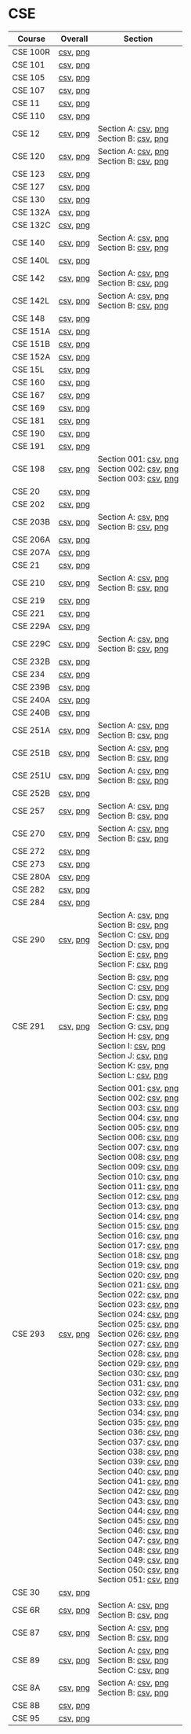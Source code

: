 # CSE

| Course | Overall | Section |
| ------ | ------- | ------- |
| CSE 100R | [csv](https://github.com/UCSD-Historical-Enrollment-Data/2024Winter/blob/main/overall/CSE%20100R.csv), [png](https://raw.githubusercontent.com/UCSD-Historical-Enrollment-Data/2024Winter/main/plot_overall/CSE%20100R.png) |  |
| CSE 101 | [csv](https://github.com/UCSD-Historical-Enrollment-Data/2024Winter/blob/main/overall/CSE%20101.csv), [png](https://raw.githubusercontent.com/UCSD-Historical-Enrollment-Data/2024Winter/main/plot_overall/CSE%20101.png) |  |
| CSE 105 | [csv](https://github.com/UCSD-Historical-Enrollment-Data/2024Winter/blob/main/overall/CSE%20105.csv), [png](https://raw.githubusercontent.com/UCSD-Historical-Enrollment-Data/2024Winter/main/plot_overall/CSE%20105.png) |  |
| CSE 107 | [csv](https://github.com/UCSD-Historical-Enrollment-Data/2024Winter/blob/main/overall/CSE%20107.csv), [png](https://raw.githubusercontent.com/UCSD-Historical-Enrollment-Data/2024Winter/main/plot_overall/CSE%20107.png) |  |
| CSE 11 | [csv](https://github.com/UCSD-Historical-Enrollment-Data/2024Winter/blob/main/overall/CSE%2011.csv), [png](https://raw.githubusercontent.com/UCSD-Historical-Enrollment-Data/2024Winter/main/plot_overall/CSE%2011.png) |  |
| CSE 110 | [csv](https://github.com/UCSD-Historical-Enrollment-Data/2024Winter/blob/main/overall/CSE%20110.csv), [png](https://raw.githubusercontent.com/UCSD-Historical-Enrollment-Data/2024Winter/main/plot_overall/CSE%20110.png) |  |
| CSE 12 | [csv](https://github.com/UCSD-Historical-Enrollment-Data/2024Winter/blob/main/overall/CSE%2012.csv), [png](https://raw.githubusercontent.com/UCSD-Historical-Enrollment-Data/2024Winter/main/plot_overall/CSE%2012.png) | Section A: [csv](https://github.com/UCSD-Historical-Enrollment-Data/2024Winter/blob/main/section/CSE%2012_A.csv), [png](https://raw.githubusercontent.com/UCSD-Historical-Enrollment-Data/2024Winter/main/plot_section/CSE%2012_A.png)<br>Section B: [csv](https://github.com/UCSD-Historical-Enrollment-Data/2024Winter/blob/main/section/CSE%2012_B.csv), [png](https://raw.githubusercontent.com/UCSD-Historical-Enrollment-Data/2024Winter/main/plot_section/CSE%2012_B.png) |
| CSE 120 | [csv](https://github.com/UCSD-Historical-Enrollment-Data/2024Winter/blob/main/overall/CSE%20120.csv), [png](https://raw.githubusercontent.com/UCSD-Historical-Enrollment-Data/2024Winter/main/plot_overall/CSE%20120.png) | Section A: [csv](https://github.com/UCSD-Historical-Enrollment-Data/2024Winter/blob/main/section/CSE%20120_A.csv), [png](https://raw.githubusercontent.com/UCSD-Historical-Enrollment-Data/2024Winter/main/plot_section/CSE%20120_A.png)<br>Section B: [csv](https://github.com/UCSD-Historical-Enrollment-Data/2024Winter/blob/main/section/CSE%20120_B.csv), [png](https://raw.githubusercontent.com/UCSD-Historical-Enrollment-Data/2024Winter/main/plot_section/CSE%20120_B.png) |
| CSE 123 | [csv](https://github.com/UCSD-Historical-Enrollment-Data/2024Winter/blob/main/overall/CSE%20123.csv), [png](https://raw.githubusercontent.com/UCSD-Historical-Enrollment-Data/2024Winter/main/plot_overall/CSE%20123.png) |  |
| CSE 127 | [csv](https://github.com/UCSD-Historical-Enrollment-Data/2024Winter/blob/main/overall/CSE%20127.csv), [png](https://raw.githubusercontent.com/UCSD-Historical-Enrollment-Data/2024Winter/main/plot_overall/CSE%20127.png) |  |
| CSE 130 | [csv](https://github.com/UCSD-Historical-Enrollment-Data/2024Winter/blob/main/overall/CSE%20130.csv), [png](https://raw.githubusercontent.com/UCSD-Historical-Enrollment-Data/2024Winter/main/plot_overall/CSE%20130.png) |  |
| CSE 132A | [csv](https://github.com/UCSD-Historical-Enrollment-Data/2024Winter/blob/main/overall/CSE%20132A.csv), [png](https://raw.githubusercontent.com/UCSD-Historical-Enrollment-Data/2024Winter/main/plot_overall/CSE%20132A.png) |  |
| CSE 132C | [csv](https://github.com/UCSD-Historical-Enrollment-Data/2024Winter/blob/main/overall/CSE%20132C.csv), [png](https://raw.githubusercontent.com/UCSD-Historical-Enrollment-Data/2024Winter/main/plot_overall/CSE%20132C.png) |  |
| CSE 140 | [csv](https://github.com/UCSD-Historical-Enrollment-Data/2024Winter/blob/main/overall/CSE%20140.csv), [png](https://raw.githubusercontent.com/UCSD-Historical-Enrollment-Data/2024Winter/main/plot_overall/CSE%20140.png) | Section A: [csv](https://github.com/UCSD-Historical-Enrollment-Data/2024Winter/blob/main/section/CSE%20140_A.csv), [png](https://raw.githubusercontent.com/UCSD-Historical-Enrollment-Data/2024Winter/main/plot_section/CSE%20140_A.png)<br>Section B: [csv](https://github.com/UCSD-Historical-Enrollment-Data/2024Winter/blob/main/section/CSE%20140_B.csv), [png](https://raw.githubusercontent.com/UCSD-Historical-Enrollment-Data/2024Winter/main/plot_section/CSE%20140_B.png) |
| CSE 140L | [csv](https://github.com/UCSD-Historical-Enrollment-Data/2024Winter/blob/main/overall/CSE%20140L.csv), [png](https://raw.githubusercontent.com/UCSD-Historical-Enrollment-Data/2024Winter/main/plot_overall/CSE%20140L.png) |  |
| CSE 142 | [csv](https://github.com/UCSD-Historical-Enrollment-Data/2024Winter/blob/main/overall/CSE%20142.csv), [png](https://raw.githubusercontent.com/UCSD-Historical-Enrollment-Data/2024Winter/main/plot_overall/CSE%20142.png) | Section A: [csv](https://github.com/UCSD-Historical-Enrollment-Data/2024Winter/blob/main/section/CSE%20142_A.csv), [png](https://raw.githubusercontent.com/UCSD-Historical-Enrollment-Data/2024Winter/main/plot_section/CSE%20142_A.png)<br>Section B: [csv](https://github.com/UCSD-Historical-Enrollment-Data/2024Winter/blob/main/section/CSE%20142_B.csv), [png](https://raw.githubusercontent.com/UCSD-Historical-Enrollment-Data/2024Winter/main/plot_section/CSE%20142_B.png) |
| CSE 142L | [csv](https://github.com/UCSD-Historical-Enrollment-Data/2024Winter/blob/main/overall/CSE%20142L.csv), [png](https://raw.githubusercontent.com/UCSD-Historical-Enrollment-Data/2024Winter/main/plot_overall/CSE%20142L.png) | Section A: [csv](https://github.com/UCSD-Historical-Enrollment-Data/2024Winter/blob/main/section/CSE%20142L_A.csv), [png](https://raw.githubusercontent.com/UCSD-Historical-Enrollment-Data/2024Winter/main/plot_section/CSE%20142L_A.png)<br>Section B: [csv](https://github.com/UCSD-Historical-Enrollment-Data/2024Winter/blob/main/section/CSE%20142L_B.csv), [png](https://raw.githubusercontent.com/UCSD-Historical-Enrollment-Data/2024Winter/main/plot_section/CSE%20142L_B.png) |
| CSE 148 | [csv](https://github.com/UCSD-Historical-Enrollment-Data/2024Winter/blob/main/overall/CSE%20148.csv), [png](https://raw.githubusercontent.com/UCSD-Historical-Enrollment-Data/2024Winter/main/plot_overall/CSE%20148.png) |  |
| CSE 151A | [csv](https://github.com/UCSD-Historical-Enrollment-Data/2024Winter/blob/main/overall/CSE%20151A.csv), [png](https://raw.githubusercontent.com/UCSD-Historical-Enrollment-Data/2024Winter/main/plot_overall/CSE%20151A.png) |  |
| CSE 151B | [csv](https://github.com/UCSD-Historical-Enrollment-Data/2024Winter/blob/main/overall/CSE%20151B.csv), [png](https://raw.githubusercontent.com/UCSD-Historical-Enrollment-Data/2024Winter/main/plot_overall/CSE%20151B.png) |  |
| CSE 152A | [csv](https://github.com/UCSD-Historical-Enrollment-Data/2024Winter/blob/main/overall/CSE%20152A.csv), [png](https://raw.githubusercontent.com/UCSD-Historical-Enrollment-Data/2024Winter/main/plot_overall/CSE%20152A.png) |  |
| CSE 15L | [csv](https://github.com/UCSD-Historical-Enrollment-Data/2024Winter/blob/main/overall/CSE%2015L.csv), [png](https://raw.githubusercontent.com/UCSD-Historical-Enrollment-Data/2024Winter/main/plot_overall/CSE%2015L.png) |  |
| CSE 160 | [csv](https://github.com/UCSD-Historical-Enrollment-Data/2024Winter/blob/main/overall/CSE%20160.csv), [png](https://raw.githubusercontent.com/UCSD-Historical-Enrollment-Data/2024Winter/main/plot_overall/CSE%20160.png) |  |
| CSE 167 | [csv](https://github.com/UCSD-Historical-Enrollment-Data/2024Winter/blob/main/overall/CSE%20167.csv), [png](https://raw.githubusercontent.com/UCSD-Historical-Enrollment-Data/2024Winter/main/plot_overall/CSE%20167.png) |  |
| CSE 169 | [csv](https://github.com/UCSD-Historical-Enrollment-Data/2024Winter/blob/main/overall/CSE%20169.csv), [png](https://raw.githubusercontent.com/UCSD-Historical-Enrollment-Data/2024Winter/main/plot_overall/CSE%20169.png) |  |
| CSE 181 | [csv](https://github.com/UCSD-Historical-Enrollment-Data/2024Winter/blob/main/overall/CSE%20181.csv), [png](https://raw.githubusercontent.com/UCSD-Historical-Enrollment-Data/2024Winter/main/plot_overall/CSE%20181.png) |  |
| CSE 190 | [csv](https://github.com/UCSD-Historical-Enrollment-Data/2024Winter/blob/main/overall/CSE%20190.csv), [png](https://raw.githubusercontent.com/UCSD-Historical-Enrollment-Data/2024Winter/main/plot_overall/CSE%20190.png) |  |
| CSE 191 | [csv](https://github.com/UCSD-Historical-Enrollment-Data/2024Winter/blob/main/overall/CSE%20191.csv), [png](https://raw.githubusercontent.com/UCSD-Historical-Enrollment-Data/2024Winter/main/plot_overall/CSE%20191.png) |  |
| CSE 198 | [csv](https://github.com/UCSD-Historical-Enrollment-Data/2024Winter/blob/main/overall/CSE%20198.csv), [png](https://raw.githubusercontent.com/UCSD-Historical-Enrollment-Data/2024Winter/main/plot_overall/CSE%20198.png) | Section 001: [csv](https://github.com/UCSD-Historical-Enrollment-Data/2024Winter/blob/main/section/CSE%20198_001.csv), [png](https://raw.githubusercontent.com/UCSD-Historical-Enrollment-Data/2024Winter/main/plot_section/CSE%20198_001.png)<br>Section 002: [csv](https://github.com/UCSD-Historical-Enrollment-Data/2024Winter/blob/main/section/CSE%20198_002.csv), [png](https://raw.githubusercontent.com/UCSD-Historical-Enrollment-Data/2024Winter/main/plot_section/CSE%20198_002.png)<br>Section 003: [csv](https://github.com/UCSD-Historical-Enrollment-Data/2024Winter/blob/main/section/CSE%20198_003.csv), [png](https://raw.githubusercontent.com/UCSD-Historical-Enrollment-Data/2024Winter/main/plot_section/CSE%20198_003.png) |
| CSE 20 | [csv](https://github.com/UCSD-Historical-Enrollment-Data/2024Winter/blob/main/overall/CSE%2020.csv), [png](https://raw.githubusercontent.com/UCSD-Historical-Enrollment-Data/2024Winter/main/plot_overall/CSE%2020.png) |  |
| CSE 202 | [csv](https://github.com/UCSD-Historical-Enrollment-Data/2024Winter/blob/main/overall/CSE%20202.csv), [png](https://raw.githubusercontent.com/UCSD-Historical-Enrollment-Data/2024Winter/main/plot_overall/CSE%20202.png) |  |
| CSE 203B | [csv](https://github.com/UCSD-Historical-Enrollment-Data/2024Winter/blob/main/overall/CSE%20203B.csv), [png](https://raw.githubusercontent.com/UCSD-Historical-Enrollment-Data/2024Winter/main/plot_overall/CSE%20203B.png) | Section A: [csv](https://github.com/UCSD-Historical-Enrollment-Data/2024Winter/blob/main/section/CSE%20203B_A.csv), [png](https://raw.githubusercontent.com/UCSD-Historical-Enrollment-Data/2024Winter/main/plot_section/CSE%20203B_A.png)<br>Section B: [csv](https://github.com/UCSD-Historical-Enrollment-Data/2024Winter/blob/main/section/CSE%20203B_B.csv), [png](https://raw.githubusercontent.com/UCSD-Historical-Enrollment-Data/2024Winter/main/plot_section/CSE%20203B_B.png) |
| CSE 206A | [csv](https://github.com/UCSD-Historical-Enrollment-Data/2024Winter/blob/main/overall/CSE%20206A.csv), [png](https://raw.githubusercontent.com/UCSD-Historical-Enrollment-Data/2024Winter/main/plot_overall/CSE%20206A.png) |  |
| CSE 207A | [csv](https://github.com/UCSD-Historical-Enrollment-Data/2024Winter/blob/main/overall/CSE%20207A.csv), [png](https://raw.githubusercontent.com/UCSD-Historical-Enrollment-Data/2024Winter/main/plot_overall/CSE%20207A.png) |  |
| CSE 21 | [csv](https://github.com/UCSD-Historical-Enrollment-Data/2024Winter/blob/main/overall/CSE%2021.csv), [png](https://raw.githubusercontent.com/UCSD-Historical-Enrollment-Data/2024Winter/main/plot_overall/CSE%2021.png) |  |
| CSE 210 | [csv](https://github.com/UCSD-Historical-Enrollment-Data/2024Winter/blob/main/overall/CSE%20210.csv), [png](https://raw.githubusercontent.com/UCSD-Historical-Enrollment-Data/2024Winter/main/plot_overall/CSE%20210.png) | Section A: [csv](https://github.com/UCSD-Historical-Enrollment-Data/2024Winter/blob/main/section/CSE%20210_A.csv), [png](https://raw.githubusercontent.com/UCSD-Historical-Enrollment-Data/2024Winter/main/plot_section/CSE%20210_A.png)<br>Section B: [csv](https://github.com/UCSD-Historical-Enrollment-Data/2024Winter/blob/main/section/CSE%20210_B.csv), [png](https://raw.githubusercontent.com/UCSD-Historical-Enrollment-Data/2024Winter/main/plot_section/CSE%20210_B.png) |
| CSE 219 | [csv](https://github.com/UCSD-Historical-Enrollment-Data/2024Winter/blob/main/overall/CSE%20219.csv), [png](https://raw.githubusercontent.com/UCSD-Historical-Enrollment-Data/2024Winter/main/plot_overall/CSE%20219.png) |  |
| CSE 221 | [csv](https://github.com/UCSD-Historical-Enrollment-Data/2024Winter/blob/main/overall/CSE%20221.csv), [png](https://raw.githubusercontent.com/UCSD-Historical-Enrollment-Data/2024Winter/main/plot_overall/CSE%20221.png) |  |
| CSE 229A | [csv](https://github.com/UCSD-Historical-Enrollment-Data/2024Winter/blob/main/overall/CSE%20229A.csv), [png](https://raw.githubusercontent.com/UCSD-Historical-Enrollment-Data/2024Winter/main/plot_overall/CSE%20229A.png) |  |
| CSE 229C | [csv](https://github.com/UCSD-Historical-Enrollment-Data/2024Winter/blob/main/overall/CSE%20229C.csv), [png](https://raw.githubusercontent.com/UCSD-Historical-Enrollment-Data/2024Winter/main/plot_overall/CSE%20229C.png) | Section A: [csv](https://github.com/UCSD-Historical-Enrollment-Data/2024Winter/blob/main/section/CSE%20229C_A.csv), [png](https://raw.githubusercontent.com/UCSD-Historical-Enrollment-Data/2024Winter/main/plot_section/CSE%20229C_A.png)<br>Section B: [csv](https://github.com/UCSD-Historical-Enrollment-Data/2024Winter/blob/main/section/CSE%20229C_B.csv), [png](https://raw.githubusercontent.com/UCSD-Historical-Enrollment-Data/2024Winter/main/plot_section/CSE%20229C_B.png) |
| CSE 232B | [csv](https://github.com/UCSD-Historical-Enrollment-Data/2024Winter/blob/main/overall/CSE%20232B.csv), [png](https://raw.githubusercontent.com/UCSD-Historical-Enrollment-Data/2024Winter/main/plot_overall/CSE%20232B.png) |  |
| CSE 234 | [csv](https://github.com/UCSD-Historical-Enrollment-Data/2024Winter/blob/main/overall/CSE%20234.csv), [png](https://raw.githubusercontent.com/UCSD-Historical-Enrollment-Data/2024Winter/main/plot_overall/CSE%20234.png) |  |
| CSE 239B | [csv](https://github.com/UCSD-Historical-Enrollment-Data/2024Winter/blob/main/overall/CSE%20239B.csv), [png](https://raw.githubusercontent.com/UCSD-Historical-Enrollment-Data/2024Winter/main/plot_overall/CSE%20239B.png) |  |
| CSE 240A | [csv](https://github.com/UCSD-Historical-Enrollment-Data/2024Winter/blob/main/overall/CSE%20240A.csv), [png](https://raw.githubusercontent.com/UCSD-Historical-Enrollment-Data/2024Winter/main/plot_overall/CSE%20240A.png) |  |
| CSE 240B | [csv](https://github.com/UCSD-Historical-Enrollment-Data/2024Winter/blob/main/overall/CSE%20240B.csv), [png](https://raw.githubusercontent.com/UCSD-Historical-Enrollment-Data/2024Winter/main/plot_overall/CSE%20240B.png) |  |
| CSE 251A | [csv](https://github.com/UCSD-Historical-Enrollment-Data/2024Winter/blob/main/overall/CSE%20251A.csv), [png](https://raw.githubusercontent.com/UCSD-Historical-Enrollment-Data/2024Winter/main/plot_overall/CSE%20251A.png) | Section A: [csv](https://github.com/UCSD-Historical-Enrollment-Data/2024Winter/blob/main/section/CSE%20251A_A.csv), [png](https://raw.githubusercontent.com/UCSD-Historical-Enrollment-Data/2024Winter/main/plot_section/CSE%20251A_A.png)<br>Section B: [csv](https://github.com/UCSD-Historical-Enrollment-Data/2024Winter/blob/main/section/CSE%20251A_B.csv), [png](https://raw.githubusercontent.com/UCSD-Historical-Enrollment-Data/2024Winter/main/plot_section/CSE%20251A_B.png) |
| CSE 251B | [csv](https://github.com/UCSD-Historical-Enrollment-Data/2024Winter/blob/main/overall/CSE%20251B.csv), [png](https://raw.githubusercontent.com/UCSD-Historical-Enrollment-Data/2024Winter/main/plot_overall/CSE%20251B.png) | Section A: [csv](https://github.com/UCSD-Historical-Enrollment-Data/2024Winter/blob/main/section/CSE%20251B_A.csv), [png](https://raw.githubusercontent.com/UCSD-Historical-Enrollment-Data/2024Winter/main/plot_section/CSE%20251B_A.png)<br>Section B: [csv](https://github.com/UCSD-Historical-Enrollment-Data/2024Winter/blob/main/section/CSE%20251B_B.csv), [png](https://raw.githubusercontent.com/UCSD-Historical-Enrollment-Data/2024Winter/main/plot_section/CSE%20251B_B.png) |
| CSE 251U | [csv](https://github.com/UCSD-Historical-Enrollment-Data/2024Winter/blob/main/overall/CSE%20251U.csv), [png](https://raw.githubusercontent.com/UCSD-Historical-Enrollment-Data/2024Winter/main/plot_overall/CSE%20251U.png) | Section A: [csv](https://github.com/UCSD-Historical-Enrollment-Data/2024Winter/blob/main/section/CSE%20251U_A.csv), [png](https://raw.githubusercontent.com/UCSD-Historical-Enrollment-Data/2024Winter/main/plot_section/CSE%20251U_A.png)<br>Section B: [csv](https://github.com/UCSD-Historical-Enrollment-Data/2024Winter/blob/main/section/CSE%20251U_B.csv), [png](https://raw.githubusercontent.com/UCSD-Historical-Enrollment-Data/2024Winter/main/plot_section/CSE%20251U_B.png) |
| CSE 252B | [csv](https://github.com/UCSD-Historical-Enrollment-Data/2024Winter/blob/main/overall/CSE%20252B.csv), [png](https://raw.githubusercontent.com/UCSD-Historical-Enrollment-Data/2024Winter/main/plot_overall/CSE%20252B.png) |  |
| CSE 257 | [csv](https://github.com/UCSD-Historical-Enrollment-Data/2024Winter/blob/main/overall/CSE%20257.csv), [png](https://raw.githubusercontent.com/UCSD-Historical-Enrollment-Data/2024Winter/main/plot_overall/CSE%20257.png) | Section A: [csv](https://github.com/UCSD-Historical-Enrollment-Data/2024Winter/blob/main/section/CSE%20257_A.csv), [png](https://raw.githubusercontent.com/UCSD-Historical-Enrollment-Data/2024Winter/main/plot_section/CSE%20257_A.png)<br>Section B: [csv](https://github.com/UCSD-Historical-Enrollment-Data/2024Winter/blob/main/section/CSE%20257_B.csv), [png](https://raw.githubusercontent.com/UCSD-Historical-Enrollment-Data/2024Winter/main/plot_section/CSE%20257_B.png) |
| CSE 270 | [csv](https://github.com/UCSD-Historical-Enrollment-Data/2024Winter/blob/main/overall/CSE%20270.csv), [png](https://raw.githubusercontent.com/UCSD-Historical-Enrollment-Data/2024Winter/main/plot_overall/CSE%20270.png) | Section A: [csv](https://github.com/UCSD-Historical-Enrollment-Data/2024Winter/blob/main/section/CSE%20270_A.csv), [png](https://raw.githubusercontent.com/UCSD-Historical-Enrollment-Data/2024Winter/main/plot_section/CSE%20270_A.png)<br>Section B: [csv](https://github.com/UCSD-Historical-Enrollment-Data/2024Winter/blob/main/section/CSE%20270_B.csv), [png](https://raw.githubusercontent.com/UCSD-Historical-Enrollment-Data/2024Winter/main/plot_section/CSE%20270_B.png) |
| CSE 272 | [csv](https://github.com/UCSD-Historical-Enrollment-Data/2024Winter/blob/main/overall/CSE%20272.csv), [png](https://raw.githubusercontent.com/UCSD-Historical-Enrollment-Data/2024Winter/main/plot_overall/CSE%20272.png) |  |
| CSE 273 | [csv](https://github.com/UCSD-Historical-Enrollment-Data/2024Winter/blob/main/overall/CSE%20273.csv), [png](https://raw.githubusercontent.com/UCSD-Historical-Enrollment-Data/2024Winter/main/plot_overall/CSE%20273.png) |  |
| CSE 280A | [csv](https://github.com/UCSD-Historical-Enrollment-Data/2024Winter/blob/main/overall/CSE%20280A.csv), [png](https://raw.githubusercontent.com/UCSD-Historical-Enrollment-Data/2024Winter/main/plot_overall/CSE%20280A.png) |  |
| CSE 282 | [csv](https://github.com/UCSD-Historical-Enrollment-Data/2024Winter/blob/main/overall/CSE%20282.csv), [png](https://raw.githubusercontent.com/UCSD-Historical-Enrollment-Data/2024Winter/main/plot_overall/CSE%20282.png) |  |
| CSE 284 | [csv](https://github.com/UCSD-Historical-Enrollment-Data/2024Winter/blob/main/overall/CSE%20284.csv), [png](https://raw.githubusercontent.com/UCSD-Historical-Enrollment-Data/2024Winter/main/plot_overall/CSE%20284.png) |  |
| CSE 290 | [csv](https://github.com/UCSD-Historical-Enrollment-Data/2024Winter/blob/main/overall/CSE%20290.csv), [png](https://raw.githubusercontent.com/UCSD-Historical-Enrollment-Data/2024Winter/main/plot_overall/CSE%20290.png) | Section A: [csv](https://github.com/UCSD-Historical-Enrollment-Data/2024Winter/blob/main/section/CSE%20290_A.csv), [png](https://raw.githubusercontent.com/UCSD-Historical-Enrollment-Data/2024Winter/main/plot_section/CSE%20290_A.png)<br>Section B: [csv](https://github.com/UCSD-Historical-Enrollment-Data/2024Winter/blob/main/section/CSE%20290_B.csv), [png](https://raw.githubusercontent.com/UCSD-Historical-Enrollment-Data/2024Winter/main/plot_section/CSE%20290_B.png)<br>Section C: [csv](https://github.com/UCSD-Historical-Enrollment-Data/2024Winter/blob/main/section/CSE%20290_C.csv), [png](https://raw.githubusercontent.com/UCSD-Historical-Enrollment-Data/2024Winter/main/plot_section/CSE%20290_C.png)<br>Section D: [csv](https://github.com/UCSD-Historical-Enrollment-Data/2024Winter/blob/main/section/CSE%20290_D.csv), [png](https://raw.githubusercontent.com/UCSD-Historical-Enrollment-Data/2024Winter/main/plot_section/CSE%20290_D.png)<br>Section E: [csv](https://github.com/UCSD-Historical-Enrollment-Data/2024Winter/blob/main/section/CSE%20290_E.csv), [png](https://raw.githubusercontent.com/UCSD-Historical-Enrollment-Data/2024Winter/main/plot_section/CSE%20290_E.png)<br>Section F: [csv](https://github.com/UCSD-Historical-Enrollment-Data/2024Winter/blob/main/section/CSE%20290_F.csv), [png](https://raw.githubusercontent.com/UCSD-Historical-Enrollment-Data/2024Winter/main/plot_section/CSE%20290_F.png) |
| CSE 291 | [csv](https://github.com/UCSD-Historical-Enrollment-Data/2024Winter/blob/main/overall/CSE%20291.csv), [png](https://raw.githubusercontent.com/UCSD-Historical-Enrollment-Data/2024Winter/main/plot_overall/CSE%20291.png) | Section B: [csv](https://github.com/UCSD-Historical-Enrollment-Data/2024Winter/blob/main/section/CSE%20291_B.csv), [png](https://raw.githubusercontent.com/UCSD-Historical-Enrollment-Data/2024Winter/main/plot_section/CSE%20291_B.png)<br>Section C: [csv](https://github.com/UCSD-Historical-Enrollment-Data/2024Winter/blob/main/section/CSE%20291_C.csv), [png](https://raw.githubusercontent.com/UCSD-Historical-Enrollment-Data/2024Winter/main/plot_section/CSE%20291_C.png)<br>Section D: [csv](https://github.com/UCSD-Historical-Enrollment-Data/2024Winter/blob/main/section/CSE%20291_D.csv), [png](https://raw.githubusercontent.com/UCSD-Historical-Enrollment-Data/2024Winter/main/plot_section/CSE%20291_D.png)<br>Section E: [csv](https://github.com/UCSD-Historical-Enrollment-Data/2024Winter/blob/main/section/CSE%20291_E.csv), [png](https://raw.githubusercontent.com/UCSD-Historical-Enrollment-Data/2024Winter/main/plot_section/CSE%20291_E.png)<br>Section F: [csv](https://github.com/UCSD-Historical-Enrollment-Data/2024Winter/blob/main/section/CSE%20291_F.csv), [png](https://raw.githubusercontent.com/UCSD-Historical-Enrollment-Data/2024Winter/main/plot_section/CSE%20291_F.png)<br>Section G: [csv](https://github.com/UCSD-Historical-Enrollment-Data/2024Winter/blob/main/section/CSE%20291_G.csv), [png](https://raw.githubusercontent.com/UCSD-Historical-Enrollment-Data/2024Winter/main/plot_section/CSE%20291_G.png)<br>Section H: [csv](https://github.com/UCSD-Historical-Enrollment-Data/2024Winter/blob/main/section/CSE%20291_H.csv), [png](https://raw.githubusercontent.com/UCSD-Historical-Enrollment-Data/2024Winter/main/plot_section/CSE%20291_H.png)<br>Section I: [csv](https://github.com/UCSD-Historical-Enrollment-Data/2024Winter/blob/main/section/CSE%20291_I.csv), [png](https://raw.githubusercontent.com/UCSD-Historical-Enrollment-Data/2024Winter/main/plot_section/CSE%20291_I.png)<br>Section J: [csv](https://github.com/UCSD-Historical-Enrollment-Data/2024Winter/blob/main/section/CSE%20291_J.csv), [png](https://raw.githubusercontent.com/UCSD-Historical-Enrollment-Data/2024Winter/main/plot_section/CSE%20291_J.png)<br>Section K: [csv](https://github.com/UCSD-Historical-Enrollment-Data/2024Winter/blob/main/section/CSE%20291_K.csv), [png](https://raw.githubusercontent.com/UCSD-Historical-Enrollment-Data/2024Winter/main/plot_section/CSE%20291_K.png)<br>Section L: [csv](https://github.com/UCSD-Historical-Enrollment-Data/2024Winter/blob/main/section/CSE%20291_L.csv), [png](https://raw.githubusercontent.com/UCSD-Historical-Enrollment-Data/2024Winter/main/plot_section/CSE%20291_L.png) |
| CSE 293 | [csv](https://github.com/UCSD-Historical-Enrollment-Data/2024Winter/blob/main/overall/CSE%20293.csv), [png](https://raw.githubusercontent.com/UCSD-Historical-Enrollment-Data/2024Winter/main/plot_overall/CSE%20293.png) | Section 001: [csv](https://github.com/UCSD-Historical-Enrollment-Data/2024Winter/blob/main/section/CSE%20293_001.csv), [png](https://raw.githubusercontent.com/UCSD-Historical-Enrollment-Data/2024Winter/main/plot_section/CSE%20293_001.png)<br>Section 002: [csv](https://github.com/UCSD-Historical-Enrollment-Data/2024Winter/blob/main/section/CSE%20293_002.csv), [png](https://raw.githubusercontent.com/UCSD-Historical-Enrollment-Data/2024Winter/main/plot_section/CSE%20293_002.png)<br>Section 003: [csv](https://github.com/UCSD-Historical-Enrollment-Data/2024Winter/blob/main/section/CSE%20293_003.csv), [png](https://raw.githubusercontent.com/UCSD-Historical-Enrollment-Data/2024Winter/main/plot_section/CSE%20293_003.png)<br>Section 004: [csv](https://github.com/UCSD-Historical-Enrollment-Data/2024Winter/blob/main/section/CSE%20293_004.csv), [png](https://raw.githubusercontent.com/UCSD-Historical-Enrollment-Data/2024Winter/main/plot_section/CSE%20293_004.png)<br>Section 005: [csv](https://github.com/UCSD-Historical-Enrollment-Data/2024Winter/blob/main/section/CSE%20293_005.csv), [png](https://raw.githubusercontent.com/UCSD-Historical-Enrollment-Data/2024Winter/main/plot_section/CSE%20293_005.png)<br>Section 006: [csv](https://github.com/UCSD-Historical-Enrollment-Data/2024Winter/blob/main/section/CSE%20293_006.csv), [png](https://raw.githubusercontent.com/UCSD-Historical-Enrollment-Data/2024Winter/main/plot_section/CSE%20293_006.png)<br>Section 007: [csv](https://github.com/UCSD-Historical-Enrollment-Data/2024Winter/blob/main/section/CSE%20293_007.csv), [png](https://raw.githubusercontent.com/UCSD-Historical-Enrollment-Data/2024Winter/main/plot_section/CSE%20293_007.png)<br>Section 008: [csv](https://github.com/UCSD-Historical-Enrollment-Data/2024Winter/blob/main/section/CSE%20293_008.csv), [png](https://raw.githubusercontent.com/UCSD-Historical-Enrollment-Data/2024Winter/main/plot_section/CSE%20293_008.png)<br>Section 009: [csv](https://github.com/UCSD-Historical-Enrollment-Data/2024Winter/blob/main/section/CSE%20293_009.csv), [png](https://raw.githubusercontent.com/UCSD-Historical-Enrollment-Data/2024Winter/main/plot_section/CSE%20293_009.png)<br>Section 010: [csv](https://github.com/UCSD-Historical-Enrollment-Data/2024Winter/blob/main/section/CSE%20293_010.csv), [png](https://raw.githubusercontent.com/UCSD-Historical-Enrollment-Data/2024Winter/main/plot_section/CSE%20293_010.png)<br>Section 011: [csv](https://github.com/UCSD-Historical-Enrollment-Data/2024Winter/blob/main/section/CSE%20293_011.csv), [png](https://raw.githubusercontent.com/UCSD-Historical-Enrollment-Data/2024Winter/main/plot_section/CSE%20293_011.png)<br>Section 012: [csv](https://github.com/UCSD-Historical-Enrollment-Data/2024Winter/blob/main/section/CSE%20293_012.csv), [png](https://raw.githubusercontent.com/UCSD-Historical-Enrollment-Data/2024Winter/main/plot_section/CSE%20293_012.png)<br>Section 013: [csv](https://github.com/UCSD-Historical-Enrollment-Data/2024Winter/blob/main/section/CSE%20293_013.csv), [png](https://raw.githubusercontent.com/UCSD-Historical-Enrollment-Data/2024Winter/main/plot_section/CSE%20293_013.png)<br>Section 014: [csv](https://github.com/UCSD-Historical-Enrollment-Data/2024Winter/blob/main/section/CSE%20293_014.csv), [png](https://raw.githubusercontent.com/UCSD-Historical-Enrollment-Data/2024Winter/main/plot_section/CSE%20293_014.png)<br>Section 015: [csv](https://github.com/UCSD-Historical-Enrollment-Data/2024Winter/blob/main/section/CSE%20293_015.csv), [png](https://raw.githubusercontent.com/UCSD-Historical-Enrollment-Data/2024Winter/main/plot_section/CSE%20293_015.png)<br>Section 016: [csv](https://github.com/UCSD-Historical-Enrollment-Data/2024Winter/blob/main/section/CSE%20293_016.csv), [png](https://raw.githubusercontent.com/UCSD-Historical-Enrollment-Data/2024Winter/main/plot_section/CSE%20293_016.png)<br>Section 017: [csv](https://github.com/UCSD-Historical-Enrollment-Data/2024Winter/blob/main/section/CSE%20293_017.csv), [png](https://raw.githubusercontent.com/UCSD-Historical-Enrollment-Data/2024Winter/main/plot_section/CSE%20293_017.png)<br>Section 018: [csv](https://github.com/UCSD-Historical-Enrollment-Data/2024Winter/blob/main/section/CSE%20293_018.csv), [png](https://raw.githubusercontent.com/UCSD-Historical-Enrollment-Data/2024Winter/main/plot_section/CSE%20293_018.png)<br>Section 019: [csv](https://github.com/UCSD-Historical-Enrollment-Data/2024Winter/blob/main/section/CSE%20293_019.csv), [png](https://raw.githubusercontent.com/UCSD-Historical-Enrollment-Data/2024Winter/main/plot_section/CSE%20293_019.png)<br>Section 020: [csv](https://github.com/UCSD-Historical-Enrollment-Data/2024Winter/blob/main/section/CSE%20293_020.csv), [png](https://raw.githubusercontent.com/UCSD-Historical-Enrollment-Data/2024Winter/main/plot_section/CSE%20293_020.png)<br>Section 021: [csv](https://github.com/UCSD-Historical-Enrollment-Data/2024Winter/blob/main/section/CSE%20293_021.csv), [png](https://raw.githubusercontent.com/UCSD-Historical-Enrollment-Data/2024Winter/main/plot_section/CSE%20293_021.png)<br>Section 022: [csv](https://github.com/UCSD-Historical-Enrollment-Data/2024Winter/blob/main/section/CSE%20293_022.csv), [png](https://raw.githubusercontent.com/UCSD-Historical-Enrollment-Data/2024Winter/main/plot_section/CSE%20293_022.png)<br>Section 023: [csv](https://github.com/UCSD-Historical-Enrollment-Data/2024Winter/blob/main/section/CSE%20293_023.csv), [png](https://raw.githubusercontent.com/UCSD-Historical-Enrollment-Data/2024Winter/main/plot_section/CSE%20293_023.png)<br>Section 024: [csv](https://github.com/UCSD-Historical-Enrollment-Data/2024Winter/blob/main/section/CSE%20293_024.csv), [png](https://raw.githubusercontent.com/UCSD-Historical-Enrollment-Data/2024Winter/main/plot_section/CSE%20293_024.png)<br>Section 025: [csv](https://github.com/UCSD-Historical-Enrollment-Data/2024Winter/blob/main/section/CSE%20293_025.csv), [png](https://raw.githubusercontent.com/UCSD-Historical-Enrollment-Data/2024Winter/main/plot_section/CSE%20293_025.png)<br>Section 026: [csv](https://github.com/UCSD-Historical-Enrollment-Data/2024Winter/blob/main/section/CSE%20293_026.csv), [png](https://raw.githubusercontent.com/UCSD-Historical-Enrollment-Data/2024Winter/main/plot_section/CSE%20293_026.png)<br>Section 027: [csv](https://github.com/UCSD-Historical-Enrollment-Data/2024Winter/blob/main/section/CSE%20293_027.csv), [png](https://raw.githubusercontent.com/UCSD-Historical-Enrollment-Data/2024Winter/main/plot_section/CSE%20293_027.png)<br>Section 028: [csv](https://github.com/UCSD-Historical-Enrollment-Data/2024Winter/blob/main/section/CSE%20293_028.csv), [png](https://raw.githubusercontent.com/UCSD-Historical-Enrollment-Data/2024Winter/main/plot_section/CSE%20293_028.png)<br>Section 029: [csv](https://github.com/UCSD-Historical-Enrollment-Data/2024Winter/blob/main/section/CSE%20293_029.csv), [png](https://raw.githubusercontent.com/UCSD-Historical-Enrollment-Data/2024Winter/main/plot_section/CSE%20293_029.png)<br>Section 030: [csv](https://github.com/UCSD-Historical-Enrollment-Data/2024Winter/blob/main/section/CSE%20293_030.csv), [png](https://raw.githubusercontent.com/UCSD-Historical-Enrollment-Data/2024Winter/main/plot_section/CSE%20293_030.png)<br>Section 031: [csv](https://github.com/UCSD-Historical-Enrollment-Data/2024Winter/blob/main/section/CSE%20293_031.csv), [png](https://raw.githubusercontent.com/UCSD-Historical-Enrollment-Data/2024Winter/main/plot_section/CSE%20293_031.png)<br>Section 032: [csv](https://github.com/UCSD-Historical-Enrollment-Data/2024Winter/blob/main/section/CSE%20293_032.csv), [png](https://raw.githubusercontent.com/UCSD-Historical-Enrollment-Data/2024Winter/main/plot_section/CSE%20293_032.png)<br>Section 033: [csv](https://github.com/UCSD-Historical-Enrollment-Data/2024Winter/blob/main/section/CSE%20293_033.csv), [png](https://raw.githubusercontent.com/UCSD-Historical-Enrollment-Data/2024Winter/main/plot_section/CSE%20293_033.png)<br>Section 034: [csv](https://github.com/UCSD-Historical-Enrollment-Data/2024Winter/blob/main/section/CSE%20293_034.csv), [png](https://raw.githubusercontent.com/UCSD-Historical-Enrollment-Data/2024Winter/main/plot_section/CSE%20293_034.png)<br>Section 035: [csv](https://github.com/UCSD-Historical-Enrollment-Data/2024Winter/blob/main/section/CSE%20293_035.csv), [png](https://raw.githubusercontent.com/UCSD-Historical-Enrollment-Data/2024Winter/main/plot_section/CSE%20293_035.png)<br>Section 036: [csv](https://github.com/UCSD-Historical-Enrollment-Data/2024Winter/blob/main/section/CSE%20293_036.csv), [png](https://raw.githubusercontent.com/UCSD-Historical-Enrollment-Data/2024Winter/main/plot_section/CSE%20293_036.png)<br>Section 037: [csv](https://github.com/UCSD-Historical-Enrollment-Data/2024Winter/blob/main/section/CSE%20293_037.csv), [png](https://raw.githubusercontent.com/UCSD-Historical-Enrollment-Data/2024Winter/main/plot_section/CSE%20293_037.png)<br>Section 038: [csv](https://github.com/UCSD-Historical-Enrollment-Data/2024Winter/blob/main/section/CSE%20293_038.csv), [png](https://raw.githubusercontent.com/UCSD-Historical-Enrollment-Data/2024Winter/main/plot_section/CSE%20293_038.png)<br>Section 039: [csv](https://github.com/UCSD-Historical-Enrollment-Data/2024Winter/blob/main/section/CSE%20293_039.csv), [png](https://raw.githubusercontent.com/UCSD-Historical-Enrollment-Data/2024Winter/main/plot_section/CSE%20293_039.png)<br>Section 040: [csv](https://github.com/UCSD-Historical-Enrollment-Data/2024Winter/blob/main/section/CSE%20293_040.csv), [png](https://raw.githubusercontent.com/UCSD-Historical-Enrollment-Data/2024Winter/main/plot_section/CSE%20293_040.png)<br>Section 041: [csv](https://github.com/UCSD-Historical-Enrollment-Data/2024Winter/blob/main/section/CSE%20293_041.csv), [png](https://raw.githubusercontent.com/UCSD-Historical-Enrollment-Data/2024Winter/main/plot_section/CSE%20293_041.png)<br>Section 042: [csv](https://github.com/UCSD-Historical-Enrollment-Data/2024Winter/blob/main/section/CSE%20293_042.csv), [png](https://raw.githubusercontent.com/UCSD-Historical-Enrollment-Data/2024Winter/main/plot_section/CSE%20293_042.png)<br>Section 043: [csv](https://github.com/UCSD-Historical-Enrollment-Data/2024Winter/blob/main/section/CSE%20293_043.csv), [png](https://raw.githubusercontent.com/UCSD-Historical-Enrollment-Data/2024Winter/main/plot_section/CSE%20293_043.png)<br>Section 044: [csv](https://github.com/UCSD-Historical-Enrollment-Data/2024Winter/blob/main/section/CSE%20293_044.csv), [png](https://raw.githubusercontent.com/UCSD-Historical-Enrollment-Data/2024Winter/main/plot_section/CSE%20293_044.png)<br>Section 045: [csv](https://github.com/UCSD-Historical-Enrollment-Data/2024Winter/blob/main/section/CSE%20293_045.csv), [png](https://raw.githubusercontent.com/UCSD-Historical-Enrollment-Data/2024Winter/main/plot_section/CSE%20293_045.png)<br>Section 046: [csv](https://github.com/UCSD-Historical-Enrollment-Data/2024Winter/blob/main/section/CSE%20293_046.csv), [png](https://raw.githubusercontent.com/UCSD-Historical-Enrollment-Data/2024Winter/main/plot_section/CSE%20293_046.png)<br>Section 047: [csv](https://github.com/UCSD-Historical-Enrollment-Data/2024Winter/blob/main/section/CSE%20293_047.csv), [png](https://raw.githubusercontent.com/UCSD-Historical-Enrollment-Data/2024Winter/main/plot_section/CSE%20293_047.png)<br>Section 048: [csv](https://github.com/UCSD-Historical-Enrollment-Data/2024Winter/blob/main/section/CSE%20293_048.csv), [png](https://raw.githubusercontent.com/UCSD-Historical-Enrollment-Data/2024Winter/main/plot_section/CSE%20293_048.png)<br>Section 049: [csv](https://github.com/UCSD-Historical-Enrollment-Data/2024Winter/blob/main/section/CSE%20293_049.csv), [png](https://raw.githubusercontent.com/UCSD-Historical-Enrollment-Data/2024Winter/main/plot_section/CSE%20293_049.png)<br>Section 050: [csv](https://github.com/UCSD-Historical-Enrollment-Data/2024Winter/blob/main/section/CSE%20293_050.csv), [png](https://raw.githubusercontent.com/UCSD-Historical-Enrollment-Data/2024Winter/main/plot_section/CSE%20293_050.png)<br>Section 051: [csv](https://github.com/UCSD-Historical-Enrollment-Data/2024Winter/blob/main/section/CSE%20293_051.csv), [png](https://raw.githubusercontent.com/UCSD-Historical-Enrollment-Data/2024Winter/main/plot_section/CSE%20293_051.png) |
| CSE 30 | [csv](https://github.com/UCSD-Historical-Enrollment-Data/2024Winter/blob/main/overall/CSE%2030.csv), [png](https://raw.githubusercontent.com/UCSD-Historical-Enrollment-Data/2024Winter/main/plot_overall/CSE%2030.png) |  |
| CSE 6R | [csv](https://github.com/UCSD-Historical-Enrollment-Data/2024Winter/blob/main/overall/CSE%206R.csv), [png](https://raw.githubusercontent.com/UCSD-Historical-Enrollment-Data/2024Winter/main/plot_overall/CSE%206R.png) | Section A: [csv](https://github.com/UCSD-Historical-Enrollment-Data/2024Winter/blob/main/section/CSE%206R_A.csv), [png](https://raw.githubusercontent.com/UCSD-Historical-Enrollment-Data/2024Winter/main/plot_section/CSE%206R_A.png)<br>Section B: [csv](https://github.com/UCSD-Historical-Enrollment-Data/2024Winter/blob/main/section/CSE%206R_B.csv), [png](https://raw.githubusercontent.com/UCSD-Historical-Enrollment-Data/2024Winter/main/plot_section/CSE%206R_B.png) |
| CSE 87 | [csv](https://github.com/UCSD-Historical-Enrollment-Data/2024Winter/blob/main/overall/CSE%2087.csv), [png](https://raw.githubusercontent.com/UCSD-Historical-Enrollment-Data/2024Winter/main/plot_overall/CSE%2087.png) | Section A: [csv](https://github.com/UCSD-Historical-Enrollment-Data/2024Winter/blob/main/section/CSE%2087_A.csv), [png](https://raw.githubusercontent.com/UCSD-Historical-Enrollment-Data/2024Winter/main/plot_section/CSE%2087_A.png)<br>Section B: [csv](https://github.com/UCSD-Historical-Enrollment-Data/2024Winter/blob/main/section/CSE%2087_B.csv), [png](https://raw.githubusercontent.com/UCSD-Historical-Enrollment-Data/2024Winter/main/plot_section/CSE%2087_B.png) |
| CSE 89 | [csv](https://github.com/UCSD-Historical-Enrollment-Data/2024Winter/blob/main/overall/CSE%2089.csv), [png](https://raw.githubusercontent.com/UCSD-Historical-Enrollment-Data/2024Winter/main/plot_overall/CSE%2089.png) | Section A: [csv](https://github.com/UCSD-Historical-Enrollment-Data/2024Winter/blob/main/section/CSE%2089_A.csv), [png](https://raw.githubusercontent.com/UCSD-Historical-Enrollment-Data/2024Winter/main/plot_section/CSE%2089_A.png)<br>Section B: [csv](https://github.com/UCSD-Historical-Enrollment-Data/2024Winter/blob/main/section/CSE%2089_B.csv), [png](https://raw.githubusercontent.com/UCSD-Historical-Enrollment-Data/2024Winter/main/plot_section/CSE%2089_B.png)<br>Section C: [csv](https://github.com/UCSD-Historical-Enrollment-Data/2024Winter/blob/main/section/CSE%2089_C.csv), [png](https://raw.githubusercontent.com/UCSD-Historical-Enrollment-Data/2024Winter/main/plot_section/CSE%2089_C.png) |
| CSE 8A | [csv](https://github.com/UCSD-Historical-Enrollment-Data/2024Winter/blob/main/overall/CSE%208A.csv), [png](https://raw.githubusercontent.com/UCSD-Historical-Enrollment-Data/2024Winter/main/plot_overall/CSE%208A.png) | Section A: [csv](https://github.com/UCSD-Historical-Enrollment-Data/2024Winter/blob/main/section/CSE%208A_A.csv), [png](https://raw.githubusercontent.com/UCSD-Historical-Enrollment-Data/2024Winter/main/plot_section/CSE%208A_A.png)<br>Section B: [csv](https://github.com/UCSD-Historical-Enrollment-Data/2024Winter/blob/main/section/CSE%208A_B.csv), [png](https://raw.githubusercontent.com/UCSD-Historical-Enrollment-Data/2024Winter/main/plot_section/CSE%208A_B.png) |
| CSE 8B | [csv](https://github.com/UCSD-Historical-Enrollment-Data/2024Winter/blob/main/overall/CSE%208B.csv), [png](https://raw.githubusercontent.com/UCSD-Historical-Enrollment-Data/2024Winter/main/plot_overall/CSE%208B.png) |  |
| CSE 95 | [csv](https://github.com/UCSD-Historical-Enrollment-Data/2024Winter/blob/main/overall/CSE%2095.csv), [png](https://raw.githubusercontent.com/UCSD-Historical-Enrollment-Data/2024Winter/main/plot_overall/CSE%2095.png) |  |
